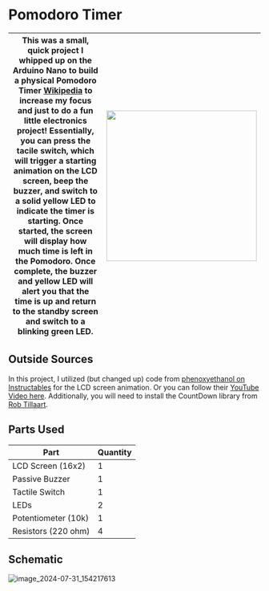 # Pomodoro Timer
|This was a small, quick project I whipped up on the Arduino Nano to build a physical Pomodoro Timer [Wikipedia](https://en.wikipedia.org/wiki/Pomodoro_Technique) to increase my focus and just to do a fun little electronics project! Essentially, you can press the tacile switch, which will trigger a starting animation on the LCD screen, beep the buzzer, and switch to a solid yellow LED to indicate the timer is starting. Once started, the screen will display how much time is left in the Pomodoro. Once complete, the buzzer and yellow LED will alert you that the time is up and return to the standby screen and switch to a blinking green LED. | <img src=https://github.com/user-attachments/assets/e3aec559-6733-4e56-8947-ccb84cb1dfb6 width="300"> |
|---|---|

## Outside Sources
In this project, I utilized (but changed up) code from [phenoxyethanol on Instructables](https://www.instructables.com/Simple-Progress-Bar-for-Arduino-and-LCD/) for the LCD screen animation. Or you can follow their [YouTube Video here](https://www.youtube.com/watch?v=PkcyvoncWcw). Additionally, you will need to install the CountDown library from [Rob Tillaart](https://github.com/RobTillaart/CountDown).

## Parts Used
|     Part      |   Quantity    |
| ------------- | ------------- |
| LCD Screen (16x2) |     1     |
| Passive Buzzer |     1        |
| Tactile Switch |     1        |
|     LEDs       |     2        |
| Potentiometer (10k) |     1   |
| Resistors (220 ohm)|     4    |

## Schematic
![image_2024-07-31_154217613](https://github.com/user-attachments/assets/afd917fc-f667-40e2-a526-4a86cf7d2591)
